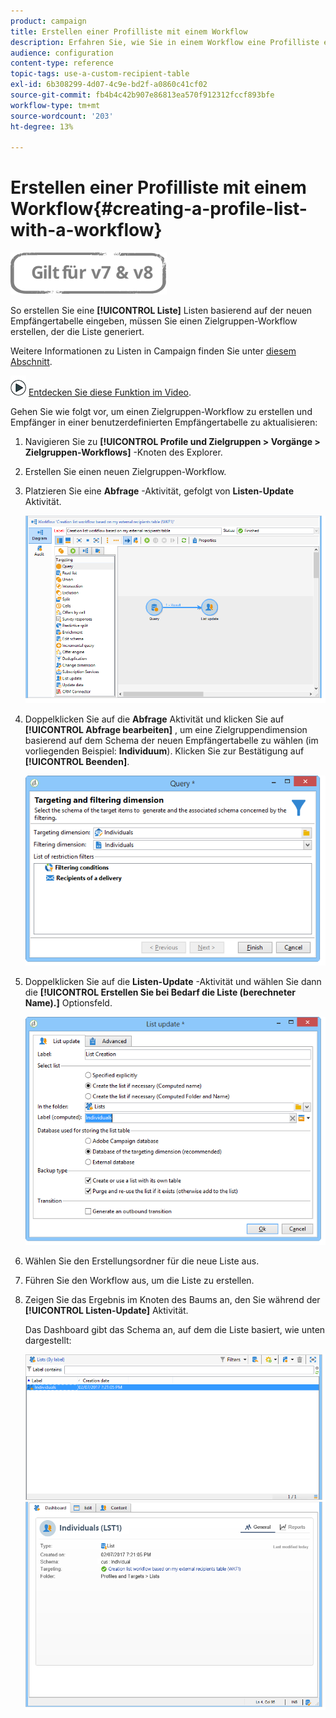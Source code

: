 ```yaml
---
product: campaign
title: Erstellen einer Profilliste mit einem Workflow
description: Erfahren Sie, wie Sie in einem Workflow eine Profilliste erstellen
audience: configuration
content-type: reference
topic-tags: use-a-custom-recipient-table
exl-id: 6b308299-4d07-4c9e-bd2f-a0860c41cf02
source-git-commit: fb4b4c42b907e86813ea570f912312fccf893bfe
workflow-type: tm+mt
source-wordcount: '203'
ht-degree: 13%

---
```


# Erstellen einer Profilliste mit einem Workflow{#creating-a-profile-list-with-a-workflow}

![](../../assets/common.svg)

So erstellen Sie eine **[!UICONTROL Liste]** Listen basierend auf der neuen Empfängertabelle eingeben, müssen Sie einen Zielgruppen-Workflow erstellen, der die Liste generiert.

Weitere Informationen zu Listen in Campaign finden Sie unter [diesem Abschnitt](../../platform/using/creating-and-managing-lists.md#about-lists-in-adobe-campaign).

![](assets/do-not-localize/how-to-video.png) [Entdecken Sie diese Funktion im Video](../../platform/using/creating-and-managing-lists.md#create-list-in-a-wf-video).

Gehen Sie wie folgt vor, um einen Zielgruppen-Workflow zu erstellen und Empfänger in einer benutzerdefinierten Empfängertabelle zu aktualisieren:

1. Navigieren Sie zu **[!UICONTROL Profile und Zielgruppen > Vorgänge > Zielgruppen-Workflows]** -Knoten des Explorer.
1. Erstellen Sie einen neuen Zielgruppen-Workflow.
1. Platzieren Sie eine **Abfrage** -Aktivität, gefolgt von **Listen-Update** Aktivität.

   ![](assets/mapping_create_list_workflow01.png)

1. Doppelklicken Sie auf die **Abfrage** Aktivität und klicken Sie auf **[!UICONTROL Abfrage bearbeiten]** , um eine Zielgruppendimension basierend auf dem Schema der neuen Empfängertabelle zu wählen (im vorliegenden Beispiel: **Individuum**). Klicken Sie zur Bestätigung auf **[!UICONTROL Beenden]**.

   ![](assets/mapping_create_list_workflow03.png)

1. Doppelklicken Sie auf die **Listen-Update** -Aktivität und wählen Sie dann die **[!UICONTROL Erstellen Sie bei Bedarf die Liste (berechneter Name).]** Optionsfeld.

   ![](assets/mapping_create_list_workflow02.png)

1. Wählen Sie den Erstellungsordner für die neue Liste aus.
1. Führen Sie den Workflow aus, um die Liste zu erstellen.
1. Zeigen Sie das Ergebnis im Knoten des Baums an, den Sie während der **[!UICONTROL Listen-Update]** Aktivität.

   Das Dashboard gibt das Schema an, auf dem die Liste basiert, wie unten dargestellt:

   ![](assets/mapping_list_view.png)
